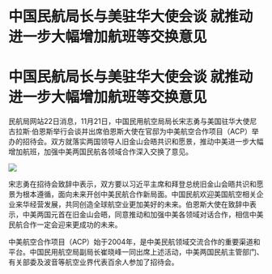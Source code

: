 # 中国民航局长与美驻华大使会谈 就推动进一步大幅增加航班等交换意见

# 中国民航局长与美驻华大使会谈 就推动进一步大幅增加航班等交换意见

民航局网站22日消息，11月21日，中国民用航空局局长宋志勇与美国驻华大使尼古拉斯·伯恩斯举行会谈并出席伯恩斯大使在官邸为中美航空合作项目（ACP）举办的招待会。双方就落实两国领导人旧金山会晤共识和愿景，推动中美进一步大幅增加航班，加强中美两国民航各领域合作深入交换了意见。

![](https://inews.gtimg.com/om_bt/OA0PtaFZD4tf209xR_bSwWOjUfiKtZF8U_9aJyPfc3ZXMAA/1000)

宋志勇在招待会致辞中表示，双方要以习近平主席和拜登总统旧金山会晤共识和愿景为根本遵循，面向未来开创中美民航合作新局面。中国民航欢迎美国航空相关企业来华经营发展，共同创造全球航空业更加美好的未来。伯恩斯大使在致辞中表示，中美两国元首在旧金山会晤，同意推动和加强中美各领域对话合作，相信中美民航合作一定会迎来更成功的未来。

中美航空合作项目（ACP）始于2004年，是中美民航领域交流合作的重要渠道和平台。中国民用航空局副局长崔晓峰一同出席上述活动，中美两国民航主管部门、有关部委及波音等航空业界代表百余人参加了招待会。

